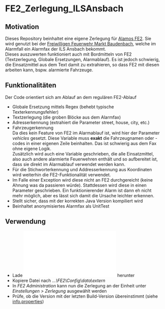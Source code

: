 # FE2_Zerlegung_ILSAnsbach
## Motivation
Dieses Repository beinhaltet eine eigene Zerlegung für [Alamos FE2](https://alamos-support.atlassian.net/wiki/spaces/documentation/pages/219480670/Eigene+Zerlegung+entwickeln). 
Sie wird genutzt bei der [Freiwilligen Feuerwehr Markt Baudenbach](https://www.ffw-baudenbach.de), welche im Alarmfall ein Alarmfax der ILS Ansbach bekommt.  
Dieses auszuwerten funktioniert auch mit Bordmitteln von FE2 (Textzerlegung, Globale Ersetzungen, Alarmablauf). Es ist jedoch schwierig, die Einsatzmittel aus dem Text damit zu extrahieren, so dass FE2 mit diesen arbeiten kann, bspw. alarmierte Fahrzeuge.  
## Funktionalitäten
Der Code orientiert sich am Ablauf an dem regulären FE2-Ablauf 
* Globale Ersetzung mittels Regex (behebt typische Texterkennungsfehler)
* Textzerlegung (die groben Blöcke aus dem Alarmfax)
* Adresserkennung (extrahiert die Parameter street, house, city, etc.)
* Fahrzeugerkennung  
Da dies kein Feature von FE2 im Alarmablauf ist, wird hier der Parameter _vehicles_ gesetzt. Diese Variable muss __exakt__ die Fahrzeugnamen oder -codes in einer eigenen Zeile beinhalten. Das ist schwierig aus dem Fax ohne eigene Logik.  
Zusätzlich wird auch eine Variable geschrieben, die alle Einsatzmittel, also auch andere alarmierte Feuerwehren enthält und so aufbereitet ist, dass sie direkt im Alarmablauf verwendet werden kann.
* Für die Stichworterkennung und Addresserkennung aus Koordinaten wird weiterhin die FE2-Funktionalität verwendet.
* Im Falle einer Exception wird diese nicht an FE2 durchgereicht (keine Ahnung was da passieren würde). Stattdessen wird diese in einen Parameter geschrieben. Ein funktionierender Alarm ist dann eh nicht mehr möglich, aber es lässt sich damit die Ursache leichter erkennen.
* Stellt sicher, dass mit der korrekten Java Version kompiliert wird
* Beinhaltet anonymisiertes Alarmfax als UnitTest
## Verwendung
* Lade ![FE2_Zerlegung_ILSAnsbach.jar](/FE2_Zerlegung_ILSAnsbach.jar?raw=true "FE2_Zerlegung_ILSAnsbach.jar") herunter
* Kopiere Datei nach _...\FE2\Config\data\extern_
* In _FE2 Administration_ kann nun die Zerlegung an der Einheit unter _Einstellungen > Zerlegung_ ausgewählt werden
* Prüfe, ob die Version mit der letzten Build-Version übereinstimmt (siehe [info.properties](src/main/resources/info.properties))